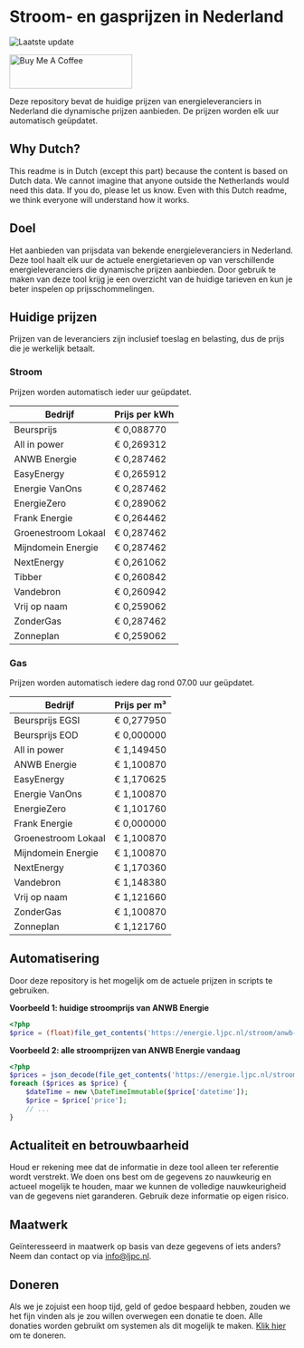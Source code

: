 # Stroom- en gasprijzen in Nederland

![Laatste update](https://img.shields.io/badge/laatste%20update-2024--01--22%2017%3A00%20CET-brightgreen)

<a href="https://www.buymeacoffee.com/Lars-" target="_blank"><img src="https://cdn.buymeacoffee.com/buttons/v2/default-orange.png" alt="Buy Me A Coffee" height="60" style="height: 60px !important;width: 217px !important;" ></a>

Deze repository bevat de huidige prijzen van energieleveranciers in Nederland die dynamische prijzen aanbieden. De prijzen worden elk uur automatisch geüpdatet.

## Why Dutch?

This readme is in Dutch (except this part) because the content is based on Dutch data. We cannot imagine that anyone outside the Netherlands would need this data. If you do, please let us know. Even with this Dutch readme, we think
everyone will understand how it works.

## Doel

Het aanbieden van prijsdata van bekende energieleveranciers in Nederland. Deze tool haalt elk uur de actuele energietarieven op van verschillende energieleveranciers die dynamische prijzen aanbieden. Door gebruik te maken van deze tool
krijg je een overzicht van de huidige tarieven en kun je beter inspelen op prijsschommelingen.

## Huidige prijzen

Prijzen van de leveranciers zijn inclusief toeslag en belasting, dus de prijs die je werkelijk betaalt.

### Stroom

Prijzen worden automatisch ieder uur geüpdatet.

 Bedrijf | Prijs per kWh 
---------|---------------
Beursprijs | € 0,088770
All in power | € 0,269312
ANWB Energie | € 0,287462
EasyEnergy | € 0,265912
Energie VanOns | € 0,287462
EnergieZero | € 0,289062
Frank Energie | € 0,264462
Groenestroom Lokaal | € 0,287462
Mijndomein Energie | € 0,287462
NextEnergy | € 0,261062
Tibber | € 0,260842
Vandebron | € 0,260942
Vrij op naam | € 0,259062
ZonderGas | € 0,287462
Zonneplan | € 0,259062


### Gas

Prijzen worden automatisch iedere dag rond 07.00 uur geüpdatet.

 Bedrijf | Prijs per m³ 
---------|--------------
Beursprijs EGSI | € 0,277950
Beursprijs EOD | € 0,000000
All in power | € 1,149450
ANWB Energie | € 1,100870
EasyEnergy | € 1,170625
Energie VanOns | € 1,100870
EnergieZero | € 1,101760
Frank Energie | € 0,000000
Groenestroom Lokaal | € 1,100870
Mijndomein Energie | € 1,100870
NextEnergy | € 1,170360
Vandebron | € 1,148380
Vrij op naam | € 1,121660
ZonderGas | € 1,100870
Zonneplan | € 1,121760


## Automatisering

Door deze repository is het mogelijk om de actuele prijzen in scripts te gebruiken.

**Voorbeeld 1: huidige stroomprijs van ANWB Energie**

```php
<?php
$price = (float)file_get_contents('https://energie.ljpc.nl/stroom/anwb-energie-nu.txt');

```

**Voorbeeld 2: alle stroomprijzen van ANWB Energie vandaag**

```php
<?php
$prices = json_decode(file_get_contents('https://energie.ljpc.nl/stroom/all-in-power-vandaag.json'),true);
foreach ($prices as $price) {
    $dateTime = new \DateTimeImmutable($price['datetime']);
    $price = $price['price'];
    // ...
}
```

## Actualiteit en betrouwbaarheid

Houd er rekening mee dat de informatie in deze tool alleen ter referentie wordt verstrekt. We doen ons best om de gegevens zo nauwkeurig en actueel mogelijk te houden, maar we kunnen de volledige nauwkeurigheid van de gegevens niet
garanderen. Gebruik deze informatie op eigen risico.

## Maatwerk

Geïnteresseerd in maatwerk op basis van deze gegevens of iets anders? Neem dan contact op
via [info@ljpc.nl](mailto:info@ljpc.nl?subject=Energie%20prijzen).

## Doneren

Als we je zojuist een hoop tijd, geld of gedoe bespaard hebben, zouden we het fijn vinden als je zou willen overwegen een
donatie te doen. Alle donaties worden gebruikt om systemen als dit mogelijk te
maken. [Klik hier](https://www.buymeacoffee.com/Lars-) om te doneren.
